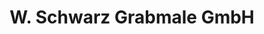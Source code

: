 ---
title: "W. Schwarz Grabmale GmbH"
url: /singen-hohentwiel/w-schwarz-grabmale-gmbh/
shop: Allgemein
---